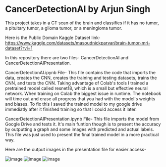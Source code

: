 # CancerDetectionAI by Arjun Singh
This project takes in a CT scan of the brain and classifies if it has no tumor, a pituitary tumor, a glioma tumor, or a meningioma tumor.

Here is the Public Domain Kaggle Dataset link- https://www.kaggle.com/datasets/masoudnickparvar/brain-tumor-mri-dataset?rvi=1

In this repository there are two files- CancerDetectionAI and CancerDetectionAIPresentation.

CancerDetectionAI.ipynb File-
  This file contains the code that imports the data, creates the CNN, creates the training and testing datasets, trains the CNN, and tests the CNN.
  Taking advantage of Colab's tools I trained a pretrained model called resnet18, which is a small but effective neural network.
  When training on Colab the biggest issue in runtime. The notebook will time out and erase all progress that you had with the model's weights and biases.
  To fix this I saved the trained model to my google drive immediatly after it finished training so that I could access it later.

CancerDetectionAIPresentation.ipynb File-
  This file imports the model from Google Drive and tests it. It's main funtion though is to present the accuracy by outputting a graph and some images with predicted and actual labels.
  This file was just used to present the final trained model in a more practical way.
  
  Here are the output images in the presentation file for easier access-
    
![image](https://github.com/arjunks25/CancerDetectionAI/assets/102838869/38a6ce41-fe7e-4866-9364-f894fa0fe2c2)
    ![image](https://github.com/arjunks25/CancerDetectionAI/assets/102838869/d610504b-0b30-4a3c-ab4b-541b79750c1c)
    ![image](https://github.com/arjunks25/CancerDetectionAI/assets/102838869/f3810386-d31a-4bdd-8158-05f44bf94f1a)
    

  

